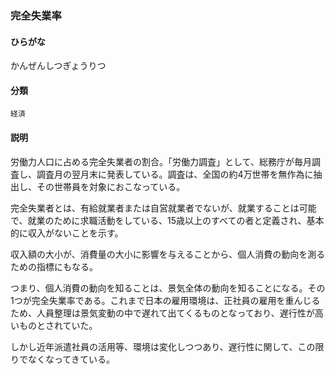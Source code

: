 <div style="display:none;">

## [あ行](securities-terms?id=あ行)
## [か行](securities-terms?id=か行)

</div>

### 完全失業率

#### ひらがな

かんぜんしつぎょうりつ

#### 分類

`経済`

#### 説明

労働力人口に占める完全失業者の割合。「労働力調査」として、総務庁が毎月調査し、調査月の翌月末に発表している。調査は、全国の約4万世帯を無作為に抽出し、その世帯員を対象におこなっている。
 
完全失業者とは、有給就業者または自営就業者でないが、就業することは可能で、就業のために求職活動をしている、15歳以上のすべての者と定義され、基本的に収入がないことを示す。
収入額の大小が、消費量の大小に影響を与えることから、個人消費の動向を測るための指標にもなる。
 
つまり、個人消費の動向を知ることは、景気全体の動向を知ることになる。その1つが完全失業率である。これまで日本の雇用環境は、正社員の雇用を重んじるため、人員整理は景気変動の中で遅れて出てくるものとなっており、遅行性が高いものとされていた。
しかし近年派遣社員の活用等、環境は変化しつつあり、遅行性に関して、この限りでなくなってきている。

<div style="display:none;">

## [さ行](securities-terms?id=さ行)
## [た行](securities-terms?id=た行)
## [な行](securities-terms?id=な行)
## [は行](securities-terms?id=は行)
## [ま行](securities-terms?id=ま行)
## [や行](securities-terms?id=や行)
## [ら行](securities-terms?id=ら行)
## [わ行](securities-terms?id=わ行)
## [英数字・記号](securities-terms?id=英数字・記号)

</div>

